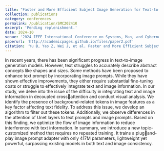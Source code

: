 ```yaml
---
title: "Faster and More Efficient Subject Image Generation for Text-to-Image Diffusion Models"
collection: publications
category: conferences
permalink: /publication/SMC202410
excerpt: 'Pending replenishment.'
date: 2024-10
venue: '2024 IEEE International Conference on Systems, Man, and Cybernetics (SMC)'
paperurl: 'http://academicpages.github.io/files/paper2.pdf'
citation: 'Yu B, Yao Z, Wei J, et al. Faster and More Efficient Subject Image Generation for Text-to-Image Diffusion Models[C]//2024 IEEE International Conference on Systems, Man, and Cybernetics (SMC). IEEE, 2024: 148-154.'
---
```


In recent years, there has been significant progress in text-to-image generation models. However, text struggles to accurately describe abstract concepts like shapes and sizes. Some methods have been proposed to enhance text prompt by incorporating image prompts. While they have shown effective improvements, they either require substantial fine-tuning costs or struggle to effectively integrate text and image information. In our study, we delve into the issue of the difficulty in integrating text and image information in decoupled crossattention and conduct visual analysis. We identify the presence of background-related tokens in image features as a key factor affecting text fidelity. To address this issue, we develop an algorithm to filter out these tokens. Additionally, we observe differences in the attention of Unet layers to text prompts and image prompts. Based on this finding, we optimize the flow of image information to reduce interference with text information. In summary, we introduce a new topic-customized method that requires no repeated training. It trains a plugand-play image prompt adapter with only 417M parameters, lightweight yet powerful, surpassing existing models in both text and image consistency.
